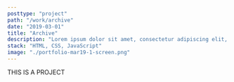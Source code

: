 ```yaml
---
posttype: "project"
path: "/work/archive"
date: "2019-03-01"
title: "Archive"
description: "Lorem ipsum dolor sit amet, consectetur adipiscing elit, sed do eiusmod tempor incididunt ut labore et dolore magna aliqua. Ut enim ad minim veniam, quis nostrud exercitation ullamco laboris nisi ut aliquip ex ea commodo consequat."
stack: "HTML, CSS, JavaScript"
image: "./portfolio-mar19-1-screen.png"
---
```


THIS IS A PROJECT
